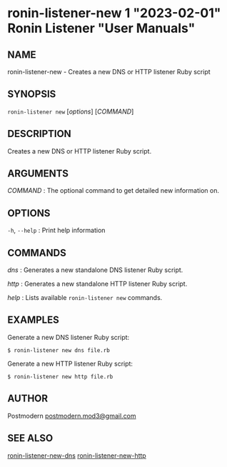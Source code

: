 # ronin-listener-new 1 "2023-02-01" Ronin Listener "User Manuals"

## NAME

ronin-listener-new - Creates a new DNS or HTTP listener Ruby script

## SYNOPSIS

`ronin-listener new` [*options*] [*COMMAND*]

## DESCRIPTION

Creates a new DNS or HTTP listener Ruby script.

## ARGUMENTS

*COMMAND*
: The optional command to get detailed new information on.

## OPTIONS

`-h`, `--help`
: Print help information

## COMMANDS

*dns*
: Generates a new standalone DNS listener Ruby script.

*http*
: Generates a new standalone HTTP listener Ruby script.

*help*
: Lists available `ronin-listener new` commands.

## EXAMPLES

Generate a new DNS listener Ruby script:

    $ ronin-listener new dns file.rb

Generate a new HTTP listener Ruby script:

    $ ronin-listener new http file.rb

## AUTHOR

Postmodern <postmodern.mod3@gmail.com>

## SEE ALSO

[ronin-listener-new-dns](ronin-listener-new-dns.1.md) [ronin-listener-new-http](ronin-listener-new-http.1.md)
